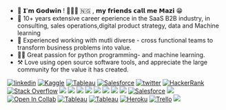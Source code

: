 * 👋 𝗜'𝗺 𝗚𝗼𝗱𝘄𝗶𝗻 ! 🙋🏻‍♂️ 🇳🇬 , 𝗺𝘆 𝗳𝗿𝗶𝗲𝗻𝗱𝘀 𝗰𝗮𝗹𝗹 𝗺𝗲 𝗠𝗮𝘇𝗶 😁
* 💼 10+ years extensive career eperience in the SaaS B2B industry, in consulting, sales operations,digital product strategy, data and Machine learning
* 👥 Experienced working with mutli diverse - cross functional teams to transform business problems into value.
* 👨‍💻 Great passion for python programming- and machine learning.
* ⚒️ Love using open source software tools, and appreciate the large community for the value it has created.

[![linkedin](https://img.shields.io/badge/linkedin-0A66C2?style=for-the-badge&logo=linkedin&logoColor=white)](https://www.linkedin.com/in/godwinnwalozie//)
[![Kaggle](https://img.shields.io/badge/Kaggle-035a7d?style=for-the-badge&logo=kaggle&logoColor=white)](https://www.kaggle.com/godwinnwalozie/)
[![Tableau](https://img.shields.io/badge/Tableau-E97627?style=for-the-badge&logo=Tableau&logoColor=white)](#)
[![Salesforce](https://img.shields.io/badge/Salesforce-00A1E0?style=for-the-badge&logo=Salesforce&logoColor=white)](#)
[![twitter](https://img.shields.io/badge/twitter-1DA1F2?style=for-the-badge&logo=twitter&logoColor=white)](https://twitter.com/godwinnwalozie/)
[![HackerRank](https://img.shields.io/badge/-Hackerrank-2EC866?style=for-the-badge&logo=HackerRank&logoColor=white)](https://www.hackerrank.com/MaziGodwin/)
[![Stack Overflow](https://img.shields.io/badge/-Stackoverflow-FE7A16?style=for-the-badge&logo=stack-overflow&logoColor=white)](https://stackoverflow.com/users/6932684/godwin/)
[![](https://img.shields.io/badge/Ubuntu-E95420?style=for-the-badge&logo=ubuntu&logoColor=white)](#)
[![](https://img.shields.io/badge/Windows-0078D6?style=for-the-badge&logo=windows&logoColor=white)](#)
[![](https://img.shields.io/badge/Jupyter-F37626.svg?&style=for-the-badge&logo=Jupyter&logoColor=white)](#)
[![](https://img.shields.io/badge/scikit--learn-%23F7931E.svg?style=for-the-badge&logo=scikit-learn&logoColor=white)](#)
[![](https://img.shields.io/badge/Python-3776AB?style=for-the-badge&logo=python&logoColor=white)](#)
[![](https://img.shields.io/badge/Numpy-777BB4?style=for-the-badge&logo=numpy&logoColor=white)](#)
[![](https://img.shields.io/badge/PostgreSQL-316192?style=for-the-badge&logo=postgresql&logoColor=white)](#)
[![](https://img.shields.io/badge/Visual_Studio-5C2D91?style=for-the-badge&logo=visual%20studio&logoColor=white)](#)
[![Salesforce](https://img.shields.io/badge/Salesforce-00A1E0?style=for-the-badge&logo=Salesforce&logoColor=white)](#)
[![](https://img.shields.io/badge/github-%23121011.svg?style=for-the-badge&logo=github&logoColor=white)](#)
[![Open In Collab](https://colab.research.google.com/assets/colab-badge.svg)](#)
[![Tableau](https://img.shields.io/badge/Tableau-E97627?style=for-the-badge&logo=Tableau&logoColor=white)](#)
[![Tableau](https://img.shields.io/badge/Streamlit-FF4B4B?style=for-the-badge&logo=Streamlit&logoColor=white)](#)
[![Heroku](https://img.shields.io/badge/Heroku-430098?style=for-the-badge&logo=heroku&logoColor=white)](#)
[![Trello](https://img.shields.io/badge/Trello-%23026AA7.svg?style=for-the-badge&logo=Trello&logoColor=white)](#)
[![](https://img.shields.io/badge/Microsoft_Excel-217346?style=for-the-badge&logo=microsoft-excel&logoColor=white)](#)
